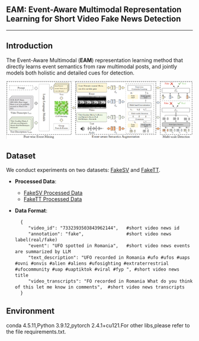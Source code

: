## EAM: Event-Aware Multimodal Representation Learning for Short Video Fake News Detection

---

## Introduction

The Event-Aware Multimodal (**EAM**) representation learning method that directly learns event semantics from raw multimodal posts, and jointly models both holistic and detailed cues for detection.

![img.png](framework.png)


## Dataset
We conduct experiments on two datasets: [FakeSV](https://github.com/ICTMCG/FakeSV) and [FakeTT](https://github.com/ICTMCG/FakingRecipe/blob/main). 

- **Processed Data**:
  - [FakeSV Processed Data](./data/dataset/fake_sv_processed.json)
  - [FakeTT Processed Data](./data/dataset/fake_tt_processed.json)

- **Data Format**:
  ```
    {
       "video_id": "7332393503843962144",   #short video news id
       "annotation": "fake",                #short video news label(real/fake)
       "event": "UFO spotted in Romania",   #short video news events are summarized by LLM
       "text_description": "UFO recorded in Romania #ufo #ufos #uaps #ovni #onvis #alien #aliens #ufosighting #extraterrestrial #ufocommunity #uap #uaptiktok #viral #fyp ", #short video news title
       "video_transcripts": "FO recorded in Romania What do you think of this let me know in comments",  #short video news transcripts
    }
  ```
##  Environment
conda 4.5.11,Python 3.9.12,pytorch 2.4.1+cu121.For other libs,please refer to the file requirements.txt.